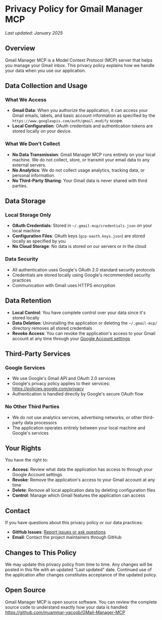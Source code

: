 # Privacy Policy for Gmail Manager MCP

*Last updated: January 2025*

## Overview

Gmail Manager MCP is a Model Context Protocol (MCP) server that helps you manage your Gmail inbox. This privacy policy explains how we handle your data when you use our application.

## Data Collection and Usage

### What We Access
- **Gmail Data**: When you authorize the application, it can access your Gmail emails, labels, and basic account information as specified by the `https://www.googleapis.com/auth/gmail.modify` scope.
- **Local Configuration**: OAuth credentials and authentication tokens are stored locally on your device.

### What We Don't Collect
- **No Data Transmission**: Gmail Manager MCP runs entirely on your local machine. We do not collect, store, or transmit your email data to any external servers.
- **No Analytics**: We do not collect usage analytics, tracking data, or personal information.
- **No Third-Party Sharing**: Your Gmail data is never shared with third parties.

## Data Storage

### Local Storage Only
- **OAuth Credentials**: Stored in `~/.gmail-mcp/credentials.json` on your local machine
- **Configuration Files**: OAuth keys (`gcp-oauth.keys.json`) are stored locally as specified by you
- **No Cloud Storage**: No data is stored on our servers or in the cloud

### Data Security
- All authentication uses Google's OAuth 2.0 standard security protocols
- Credentials are stored locally using Google's recommended security practices
- Communication with Gmail uses HTTPS encryption

## Data Retention

- **Local Control**: You have complete control over your data since it's stored locally
- **Data Deletion**: Uninstalling the application or deleting the `~/.gmail-mcp/` directory removes all stored credentials
- **Revoke Access**: You can revoke the application's access to your Gmail account at any time through your [Google Account settings](https://myaccount.google.com/permissions)

## Third-Party Services

### Google Services
- We use Google's Gmail API and OAuth 2.0 services
- Google's privacy policy applies to their services: https://policies.google.com/privacy
- Authentication is handled directly by Google's secure OAuth flow

### No Other Third Parties
- We do not use analytics services, advertising networks, or other third-party data processors
- The application operates entirely between your local machine and Google's services

## Your Rights

You have the right to:
- **Access**: Review what data the application has access to through your Google Account settings
- **Revoke**: Remove the application's access to your Gmail account at any time
- **Delete**: Remove all local application data by deleting configuration files
- **Control**: Manage which Gmail features the application can access

## Contact

If you have questions about this privacy policy or our data practices:
- **GitHub Issues**: [Report issues or ask questions](https://github.com/muammar-yacoob/GMail-Manager-MCP/issues)
- **Email**: Contact the project maintainers through GitHub

## Changes to This Policy

We may update this privacy policy from time to time. Any changes will be posted in this file with an updated "Last updated" date. Continued use of the application after changes constitutes acceptance of the updated policy.

## Open Source

Gmail Manager MCP is open source software. You can review the complete source code to understand exactly how your data is handled: https://github.com/muammar-yacoob/GMail-Manager-MCP
